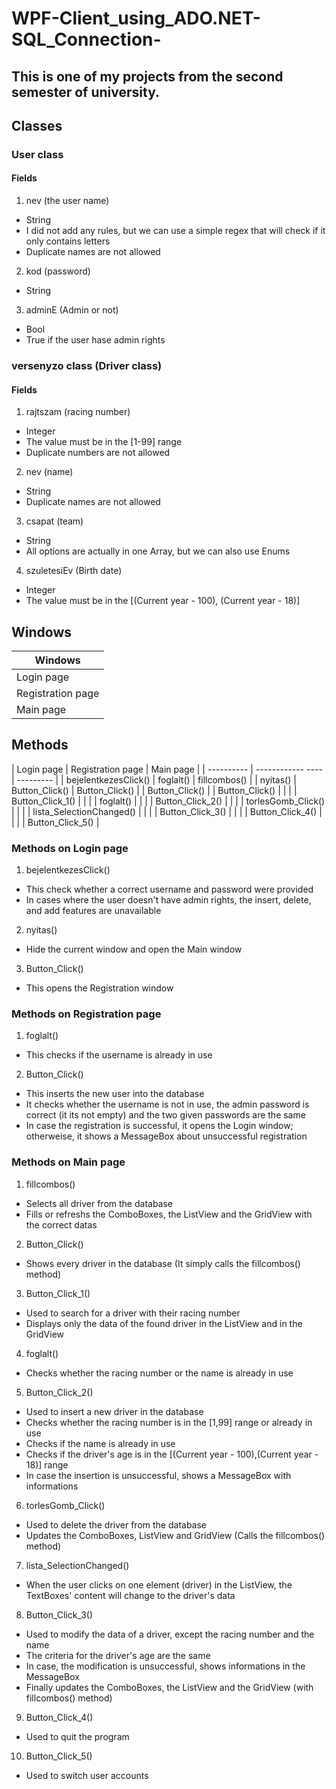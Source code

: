 # WPF-Client_using_ADO.NET-SQL_Connection-

## This is one of my projects from the second semester of university.

## Classes

### User class

#### Fields

1. nev (the user name)
- String
- I did not add any rules, but we can use a simple regex that will check if it only contains letters
- Duplicate names are not allowed

2. kod (password)
- String

3. adminE (Admin or not)
- Bool
- True if the user hase admin rights

### versenyzo class (Driver class)

#### Fields

1. rajtszam (racing number)
- Integer
- The value must be in the [1-99] range
- Duplicate numbers are not allowed

2. nev (name)
- String
- Duplicate names are not allowed

3. csapat (team)
- String
- All options are actually in one Array, but we can also use Enums

4. szuletesiEv (Birth date)
- Integer
- The value must be in the [(Current year - 100), (Current year - 18)]

## Windows

| Windows |
| ------- |
| Login page |
| Registration page |
| Main page |

## Methods

| Login page | Registration page | Main page |
| ---------- | ------------ ---- | --------- |
| bejelentkezesClick() | foglalt() | fillcombos() |
| nyitas() | Button_Click() | Button_Click() |
| Button_Click() | | Button_Click() |
| | | Button_Click_1() |
| | | foglalt() |
| | | Button_Click_2() |
| | | torlesGomb_Click() |
| | | lista_SelectionChanged() |
| | | Button_Click_3() |
| | | Button_Click_4() |
| | | Button_Click_5() |

### Methods on Login page

1. bejelentkezesClick()
- This check whether  a correct username and password were provided
- In cases where the user doesn't have admin rights, the insert, delete, and add features are unavailable

2. nyitas()
- Hide the current window and open the Main window

3. Button_Click()
- This opens the Registration window

### Methods on Registration page

1. foglalt()
- This checks if the username is already in use

2. Button_Click()
- This inserts the new user into the database
- It checks whether the username is not in use, the admin password is correct (it its not empty) and the two given passwords are the same
- In case the registration is successful, it opens the Login window; otherweise, it shows a MessageBox about unsuccessful registration

### Methods on Main page

1. fillcombos()
- Selects all driver from the database
- Fills or refreshs the ComboBoxes, the ListView and the GridView with the correct datas

2. Button_Click()
- Shows every driver in the database (It simply calls the fillcombos() method) 

3. Button_Click_1()
- Used to search for a driver with their racing number
- Displays only the data of the found driver in the ListView and in the GridView

4. foglalt()
- Checks whether the racing number or the name is already in use

5. Button_Click_2()
- Used to insert a new driver in the database
- Checks whether the racing number is in the [1,99] range or already in use
- Checks if the name is already in use 
- Checks if the driver's age is in the [(Current year - 100),(Current year - 18)] range
- In case the insertion is unsuccessful, shows a MessageBox with informations

6. torlesGomb_Click()
- Used to delete the driver from the database
- Updates the ComboBoxes, ListView and GridView (Calls the fillcombos() method)

7. lista_SelectionChanged()
- When the user clicks on one element (driver) in the ListView, the TextBoxes' content will change to the driver's data

8. Button_Click_3()
- Used to modify the data of a driver, except the racing number and the name
- The criteria for the driver's age are the same
- In case, the modification is unsuccessful, shows informations in the MessageBox 
- Finally updates the ComboBoxes, the ListView and the GridView (with fillcombos() method)

9. Button_Click_4()
- Used to quit the program

10. Button_Click_5()
- Used to switch user accounts